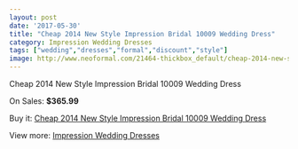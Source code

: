 ```yaml
---
layout: post
date: '2017-05-30'
title: "Cheap 2014 New Style Impression Bridal 10009 Wedding Dress"
category: Impression Wedding Dresses
tags: ["wedding","dresses","formal","discount","style"]
image: http://www.neoformal.com/21464-thickbox_default/cheap-2014-new-style-impression-bridal-10009-wedding-dress.jpg
---
```

Cheap 2014 New Style Impression Bridal 10009 Wedding Dress

On Sales: **$365.99**
<a href="https://www.neoformal.com/en/impression-wedding-dresses-2014/6976-cheap-2014-new-style-impression-bridal-10009-wedding-dress.html"><amp-img layout="responsive" width="600" height="600" src="//www.neoformal.com/21464-thickbox_default/cheap-2014-new-style-impression-bridal-10009-wedding-dress.jpg" alt="Cheap 2014 New Style Impression Bridal 10009 Wedding Dress 0" /></a>
<a href="https://www.neoformal.com/en/impression-wedding-dresses-2014/6976-cheap-2014-new-style-impression-bridal-10009-wedding-dress.html"><amp-img layout="responsive" width="600" height="600" src="//www.neoformal.com/21465-thickbox_default/cheap-2014-new-style-impression-bridal-10009-wedding-dress.jpg" alt="Cheap 2014 New Style Impression Bridal 10009 Wedding Dress 1" /></a>

Buy it: [Cheap 2014 New Style Impression Bridal 10009 Wedding Dress](https://www.neoformal.com/en/impression-wedding-dresses-2014/6976-cheap-2014-new-style-impression-bridal-10009-wedding-dress.html "Cheap 2014 New Style Impression Bridal 10009 Wedding Dress")

View more: [Impression Wedding Dresses](https://www.neoformal.com/en/105-impression-wedding-dresses-2014 "Impression Wedding Dresses")